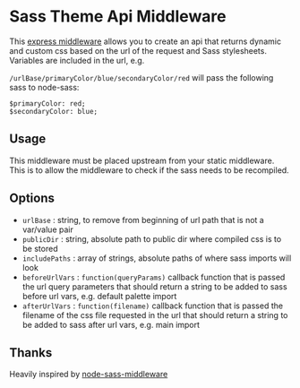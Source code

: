 # Sass Theme Api Middleware
 
This [express middleware](http://expressjs.com/en/guide/using-middleware.html) allows you to create an api that returns
dynamic and custom css based on the url of the request and Sass stylesheets. Variables are included in the url, e.g.

`/urlBase/primaryColor/blue/secondaryColor/red` will pass the following sass to node-sass:

```
$primaryColor: red;
$secondaryColor: blue;
```
 
## Usage
 
This middleware must be placed upstream from your static middleware. This is to allow the middleware to check if the
sass needs to be recompiled.

## Options

* `urlBase` : string, to remove from beginning of url path that is not a var/value pair
* `publicDir` : string, absolute path to public dir where compiled css is to be stored
* `includePaths` : array of strings, absolute paths of where sass imports will look
* `beforeUrlVars` : `function(queryParams)` callback function that is passed the url query parameters that should return a string to be added to sass before url vars, e.g. default palette import
* `afterUrlVars` : `function(filename)` callback function that is passed the filename of the css file requested in the url that should return a string to be added to sass after url vars, e.g. main import

## Thanks

Heavily inspired by [node-sass-middleware](https://github.com/sass/node-sass-middleware) 
